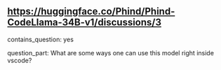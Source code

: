 ## https://huggingface.co/Phind/Phind-CodeLlama-34B-v1/discussions/3

contains_question: yes

question_part: What are some ways one can use this model right inside vscode?